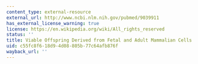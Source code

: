 ```yaml
---
content_type: external-resource
external_url: http://www.ncbi.nlm.nih.gov/pubmed/9039911
has_external_license_warning: true
license: https://en.wikipedia.org/wiki/All_rights_reserved
status: ''
title: Viable Offspring Derived from Fetal and Adult Mammalian Cells
uid: c55fc8f6-18d9-4d08-805b-77c64afb876f
wayback_url: ''
---
```

